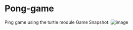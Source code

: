 # Pong-game
Ping game using the turtle module
Game Snapshot:
![image](https://user-images.githubusercontent.com/65885404/193460776-50543e17-54a8-4c91-a9b8-97906ca52f35.png)
